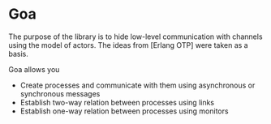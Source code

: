 # Goa

The purpose of the library is to hide low-level communication with channels using the model of actors.
The ideas from [Erlang OTP] were taken as a basis.

Goa allows you

  - Create processes and communicate with them using asynchronous or synchronous messages
  - Establish two-way relation between processes using links
  - Establish one-way relation between processes using monitors


  [otp]: <http://erlang.org>

